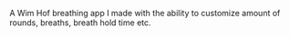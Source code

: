 A Wim Hof breathing app I made with the ability to customize amount of rounds, breaths, breath hold time etc.
